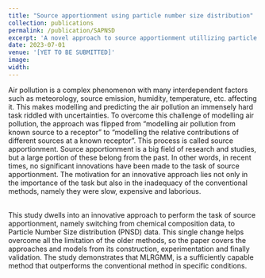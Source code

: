 ```yaml
---
title: "Source apportionment using particle number size distribution"
collection: publications
permalink: /publication/SAPNSD
excerpt: 'A novel approach to source apportionment utillizing particle number size distribution data (Yet to be submitted)'
date: 2023-07-01
venue: '[YET TO BE SUBMITTED]'
image: 
width: 
---
```

Air pollution is a complex phenomenon with many interdependent factors such as meteorology, source emission, humidity, temperature, etc. affecting it. This makes modelling and predicting the air pollution an immensely hard task riddled with uncertainties. To overcome this challenge of modelling air pollution, the approach was flipped from “modelling air pollution from known source to a receptor” to “modelling the relative contributions of different sources at a known receptor”. This process is called source apportionment. Source apportionment is a big field of research and studies, but a large portion of these belong from the past. In other words, in recent times, no significant innovations have been made to the task of source apportionment. The motivation for an innovative approach lies not only in the importance of the task but also in the inadequacy of the conventional methods, namely they were slow, expensive and laborious. 

<br>This study dwells into an innovative approach to perform the task of source apportionment, namely switching from chemical composition data, to Particle Number Size distribution (PNSD) data. This single change helps overcome all the limitation of the older methods, so the paper covers the approaches and models from its construction, experimentation and finally validation. The study demonstrates that MLRGMM, is a sufficiently capable method that outperforms the conventional method in specific conditions.


